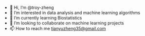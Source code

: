 - 👋 Hi, I’m @troy-zheng
- 👀 I’m interested in data analysis and machine learning algorithms
- 🌱 I’m currently learning Biostatistics
- 💞️ I’m looking to collaborate on machine learning projects
- 📫 How to reach me tianyuzheng35@gmail.com

<!---
troy-zheng/troy-zheng is a ✨ special ✨ repository because its `README.md` (this file) appears on your GitHub profile.
You can click the Preview link to take a look at your changes.
--->
